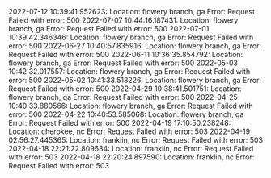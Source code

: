 2022-07-12 10:39:41.952623: Location: flowery branch, ga Error: Request Failed with error: 500
2022-07-07 10:44:16.187431: Location: flowery branch, ga Error: Request Failed with error: 500
2022-07-01 10:39:42.346346: Location: flowery branch, ga Error: Request Failed with error: 500
2022-06-27 10:40:57.835916: Location: flowery branch, ga Error: Request Failed with error: 500
2022-06-11 10:36:35.854792: Location: flowery branch, ga Error: Request Failed with error: 500
2022-05-03 10:42:32.017557: Location: flowery branch, ga Error: Request Failed with error: 500
2022-05-02 10:41:33.518226: Location: flowery branch, ga Error: Request Failed with error: 500
2022-04-29 10:38:41.501751: Location: flowery branch, ga Error: Request Failed with error: 500
2022-04-25 10:40:33.880566: Location: flowery branch, ga Error: Request Failed with error: 500
2022-04-22 10:40:53.585068: Location: flowery branch, ga Error: Request Failed with error: 500
2022-04-19 17:10:50.238248: Location: cherokee, nc Error: Request Failed with error: 503
2022-04-19 02:56:27.445365: Location: franklin, nc Error: Request Failed with error: 503
2022-04-18 22:21:22.809684: Location: franklin, nc Error: Request Failed with error: 503
2022-04-18 22:20:24.897590: Location: franklin, nc Error: Request Failed with error: 503
